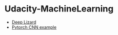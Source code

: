 # Udacity-MachineLearning
- [Deep Lizard](https://www.youtube.com/watch?v=v5cngxo4mIg&list=PLZbbT5o_s2xrfNyHZsM6ufI0iZENK9xgG)
- [Pytorch CNN example](https://www.youtube.com/watch?v=wnK3uWv_WkU)
 

